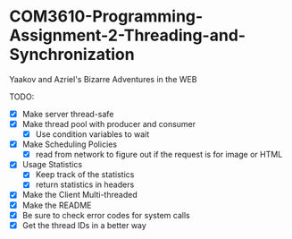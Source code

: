 # COM3610-Programming-Assignment-2-Threading-and-Synchronization

Yaakov and Azriel's Bizarre Adventures in the WEB

TODO:

- [x] Make server thread-safe
- [x] Make thread pool with producer and consumer
  - [x] Use condition variables to wait
- [x] Make Scheduling Policies
  - [x] read from network to figure out if the request is for image or HTML
- [x] Usage Statistics
  - [x] Keep track of the statistics
  - [x] return statistics in headers
- [x] Make the Client Multi-threaded
- [x] Make the README
- [x] Be sure to check error codes for system calls
- [x] Get the thread IDs in a better way
